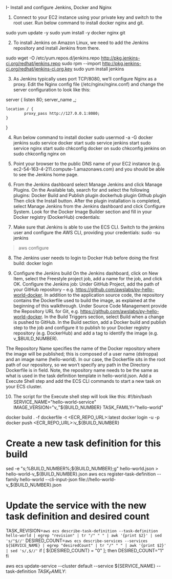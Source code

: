 I- Install and configure Jenkins, Docker and Nginx

1. Connect to your EC2 instance using your private key and switch to the root user. Run below command to install docker nginx and git.

sudo yum update -y
sudo yum install -y docker nginx git

2. To install Jenkins on Amazon Linux, we need to add the Jenkins repository and install Jenkins from there.

sudo wget -O /etc/yum.repos.d/jenkins.repo http://pkg.jenkins-ci.org/redhat/jenkins.repo
sudo rpm --import http://pkg.jenkins-ci.org/redhat/jenkins-ci.org.key
sudo yum install jenkins

3. As Jenkins typically uses port TCP/8080, we’ll configure Nginx as a proxy. Edit the Nginx config file (/etc/nginx/nginx.conf) and change the server configuration to look like this:

server {
    listen       80;
    server_name  _;

    location / {
            proxy_pass http://127.0.0.1:8080;
    }
}

4. Run below command to install docker
sudo usermod -a -G docker jenkins
sudo service docker start
sudo service jenkins start
sudo service nginx start
sudo chkconfig docker on
sudo chkconfig jenkins on
sudo chkconfig nginx on

5. Point your browser to the public DNS name of your EC2 instance (e.g. ec2-54-163-4-211.compute-1.amazonaws.com) and you should be able to see the Jenkins home page.

6. From the Jenkins dashboard select Manage Jenkins and click Manage Plugins. On the Available tab, search for and select the following plugins:
Docker Build and Publish plugin
dockerhub plugin
Github plugin
Then click the Install button. After the plugin installation is completed, select Manage Jenkins from the Jenkins dashboard and click Configure System. 
Look for the Docker Image Builder section and fill in your Docker registry (DockerHub) credentials:

7. Make sure that Jenkins is able to use the ECS CLI. Switch to the jenkins user and configure the AWS CLI, providing your credentials:
sudo -su jenkins
> aws configure

8. The Jenkins user needs to login to Docker Hub before doing the first build:
docker login

9. Configure the Jenkins build
On the Jenkins dashboard, click on New Item, select the Freestyle project job, add a name for the job, and click OK. Configure the Jenkins job:
Under GitHub Project, add the path of your GitHub repository – e.g. https://github.com/awslabs/py-hello-world-docker. In addition to the application source code, the repository contains the Dockerfile used to build the image, as explained at the beginning of this walkthrough. 
Under Source Code Management provide the Repository URL for Git, e.g. https://github.com/awslabs/py-hello-world-docker.
In the Build Triggers section, select Build when a change is pushed to GitHub.
In the Build section, add a Docker build and publish step to the job and configure it to publish to your Docker registry repository (e.g. DockerHub) and add a tag to identify the image (e.g. v_$BUILD_NUMBER). 

The Repository Name specifies the name of the Docker repository where the image will be published; this is composed of a user name (dstroppa) and an image name (hello-world). In our case, the Dockerfile sits in the root path of our repository, so we won’t specify any path in the Directory Dockerfile is in field. Note, the repository name needs to be the same as what is used in the task definition template in hello-world.json.
Add a Execute Shell step and add the ECS CLI commands to start a new task on your ECS cluster. 

10. The script for the Execute shell step will look like this:
#!/bin/bash
SERVICE_NAME="hello-world-service"
IMAGE_VERSION="v_"${BUILD_NUMBER}
TASK_FAMILY="hello-world"

docker build . -f dockerfile -t <ECR_REPO_URL>:latest
docker login -u <username> -p <password> 
docker push <ECR_REPO_URL>:v_${BUILD_NUMBER}

# Create a new task definition for this build
sed -e "s;%BUILD_NUMBER%;${BUILD_NUMBER};g" hello-world.json > hello-world-v_${BUILD_NUMBER}.json
aws ecs register-task-definition --family hello-world --cli-input-json file://hello-world-v_${BUILD_NUMBER}.json

# Update the service with the new task definition and desired count
TASK_REVISION=`aws ecs describe-task-definition --task-definition hello-world | egrep "revision" | tr "/" " " | awk '{print $2}' | sed 's/"$//'`
DESIRED_COUNT=`aws ecs describe-services --services ${SERVICE_NAME} | egrep "desiredCount" | tr "/" " " | awk '{print $2}' | sed 's/,$//'`
if [ ${DESIRED_COUNT} = "0" ]; then
    DESIRED_COUNT="1"
fi

aws ecs update-service --cluster default --service ${SERVICE_NAME} --task-definition ${TASK_FAMILY}:$
